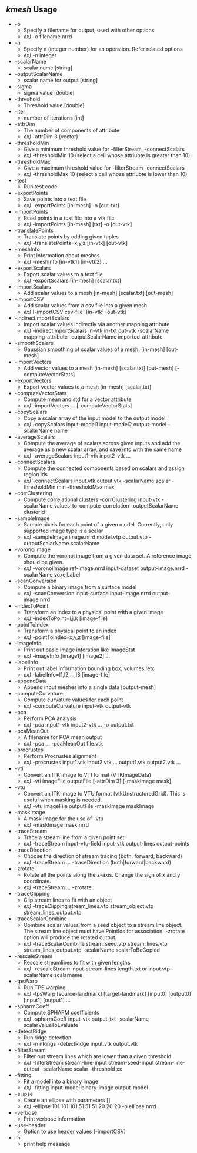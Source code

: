 ## *kmesh* Usage
* -o
	* Specify a filename for output; used with other options
	* *ex)* -o filename.nrrd
* -n
	* Specify n (integer number) for an operation. Refer related options
	* *ex)* -n integer
* -scalarName
	* scalar name [string]
* -outputScalarName
	* scalar name for output [string]
* -sigma
	* sigma value [double]
* -threshold
	* Threshold value [double]
* -iter
	* number of iterations [int]
* -attrDim
	* The number of components of attribute
	* *ex)* -attrDim 3 (vector)
* -thresholdMin
	* Give a minimum threshold value for -filterStream, -connectScalars
	* *ex)* -thresholdMin 10 (select a cell whose attriubte is greater than 10)
* -thresholdMax
	* Give a maximum threshold value for -filterStream -connectScalars
	* *ex)* -thresholdMax 10 (select a cell whose attriubte is lower than 10)
* -test
	* Run test code
* -exportPoints
	* Save points into a text file
	* *ex)* -exportPoints [in-mesh] -o [out-txt]
* -importPoints
	* Read points in a text file into a vtk file
	* *ex)* -importPoints [in-mesh] [txt] -o [out-vtk]
* -translatePoints
	* Translate points by adding given tuples
	* *ex)* -translatePoints=x,y,z [in-vtk] [out-vtk]
* -meshInfo
	* Print information about meshes
	* *ex)* -meshInfo [in-vtk1] [in-vtk2] ...
* -exportScalars
	* Export scalar values to a text file
	* *ex)* -exportScalars [in-mesh] [scalar.txt]
* -importScalars
	* Add scalar values to a mesh [in-mesh] [scalar.txt] [out-mesh]
* -importCSV
	* Add scalar values from a csv file into a given mesh
	* *ex)* [-importCSV csv-file] [in-vtk] [out-vtk]
* -indirectImportScalars
	* Import scalar values indirectly via another mapping attribute
	* *ex)* -indirectImportScalars in-vtk in-txt out-vtk -scalarName mapping-attribute -outputScalarName imported-attribute
* -smoothScalars
	* Gaussian smoothing of scalar values of a mesh. [in-mesh] [out-mesh]
* -importVectors
	* Add vector values to a mesh [in-mesh] [scalar.txt] [out-mesh] [-computeVectorStats]
* -exportVectors
	* Export vector values to a mesh [in-mesh] [scalar.txt]
* -computeVectorStats
	* Compute mean and std for a vector attribute
	* *ex)* -importVectors ... [-computeVectorStats]
* -copyScalars
	* Copy a scalar array of the input model to the output model
	* *ex)* -copyScalars input-model1 input-model2 output-model -scalarName name
* -averageScalars
	* Compute the average of scalars across given inputs and add the average as a new scalar array, and save into with the same name
	* *ex)* -averageScalars input1-vtk input2-vtk ... 
* -connectScalars
	* Compute the connected components based on scalars and assign region ids
	* *ex)* -connectScalars input.vtk output.vtk -scalarName scalar -thresholdMin min -thresholdMax max
* -corrClustering
	* Compute correlational clusters -corrClustering input-vtk -scalarName values-to-compute-correlation -outputScalarName clusterId
* -sampleImage
	* Sample pixels for each point of a given model. Currently, only supported image type is a scalar
	* *ex)* -sampleImage image.nrrd model.vtp output.vtp -outputScalarName scalarName
* -voronoiImage
	* Compute the voronoi image from a given data set. A reference image should be given.
	* *ex)* -voronoiImage ref-image.nrrd input-dataset output-image.nrrd -scalarName voxelLabel
* -scanConversion
	* Compute a binary image from a surface model
	* *ex)* -scanConversion input-surface input-image.nrrd output-image.nrrd
* -indexToPoint
	* Transform an index to a physical point with a given image
	* *ex)* -indexToPoint=i,j,k [image-file]
* -pointToIndex
	* Transform a physical point to an index
	* *ex)* -pointToIndex=x,y,z [image-file]
* -imageInfo
	* Print out basic image inforation like ImageStat
	* *ex)* -imageInfo [image1] [image2] ...
* -labelInfo
	* Print out label information bounding box, volumes, etc
	* *ex)* -labelInfo=l1,l2,...,l3 [image-file]
* -appendData
	* Append input meshes into a single data [output-mesh]
* -computeCurvature
	* Compute curvature values for each point
	* *ex)* -computeCurvature input-vtk output-vtk
* -pca
	* Perform PCA analysis
	* *ex)* -pca input1-vtk input2-vtk ... -o output.txt
* -pcaMeanOut
	* A filename for PCA mean output
	* *ex)* -pca ... -pcaMeanOut file.vtk
* -procrustes
	* Perform Procrustes alignment
	* *ex)* -procrustes input1.vtk input2.vtk ... output1.vtk output2.vtk ...
* -vti
	* Convert an ITK image to VTI format (VTKImageData)
	* *ex)* -vti imageFile outputFile [-attrDim 3] [-maskImage mask]
* -vtu
	* Convert an ITK image to VTU format (vtkUnstructuredGrid). This is useful when masking is needed.
	* *ex)* -vtu imageFile outputFile -maskImage maskImage
* -maskImage
	* A mask image for the use of -vtu
	* *ex)* -maskImage mask.nrrd
* -traceStream
	* Trace a stream line from a given point set
	* *ex)* -traceStream input-vtu-field input-vtk output-lines output-points
* -traceDirection
	* Choose the direction of stream tracing (both, forward, backward)
	* *ex)* -traceStream ... -traceDirection (both|forward|backward)
* -zrotate
	* Rotate all the points along the z-axis. Change the sign of x and y coordinate.
	* *ex)* -traceStream ... -zrotate
* -traceClipping
	* Clip stream lines to fit with an object
	* *ex)* -traceClipping stream_lines.vtp stream_object.vtp stream_lines_output.vtp
* -traceScalarCombine
	* Combine scalar values from a seed object to a stream line object. The stream line object must have PointIds for association. -zrotate option will produce the rotated output.
	* *ex)* -traceScalarCombine stream_seed.vtp stream_lines.vtp stream_lines_output.vtp -scalarName scalarToBeCopied
* -rescaleStream
	* Rescale streamlines to fit with given lengths
	* *ex)* -rescaleStream input-stream-lines length.txt or input.vtp -scalarName scalarname
* -tpsWarp
	* Run TPS warping
	* *ex)* -tpsWarp [source-landmark] [target-landmark] [input0] [output0] [input1] [output1] ...
* -spharmCoeff
	* Compute SPHARM coefficients
	* *ex)* -spharmCoeff input-vtk output-txt -scalarName scalarValueToEvaluate
* -detectRidge
	* Run ridge detection
	* *ex)* -n nRings -detectRidge input.vtk output.vtk
* -filterStream
	* Filter out stream lines which are lower than a given threshold
	* *ex)* -filterStream stream-line-input stream-seed-input stream-line-output -scalarName scalar -threshold xx
* -fitting
	* Fit a model into a binary image
	* *ex)* -fitting input-model binary-image output-model
* -ellipse
	* Create an ellipse with parameters []
	* *ex)* -ellipse 101 101 101 51 51 51 20 20 20 -o ellipse.nrrd
* -verbose
	* Print verbose information
* -use-header
	* Option to use header values (-importCSV)
* -h
	* print help message
